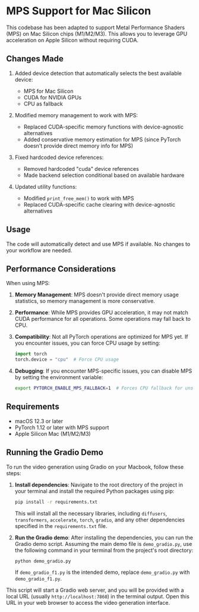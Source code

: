 # MPS Support for Mac Silicon

This codebase has been adapted to support Metal Performance Shaders (MPS) on Mac Silicon chips (M1/M2/M3). This allows you to leverage GPU acceleration on Apple Silicon without requiring CUDA.

## Changes Made

1. Added device detection that automatically selects the best available device:
   - MPS for Mac Silicon
   - CUDA for NVIDIA GPUs
   - CPU as fallback

2. Modified memory management to work with MPS:
   - Replaced CUDA-specific memory functions with device-agnostic alternatives
   - Added conservative memory estimation for MPS (since PyTorch doesn't provide direct memory info for MPS)

3. Fixed hardcoded device references:
   - Removed hardcoded "cuda" device references
   - Made backend selection conditional based on available hardware

4. Updated utility functions:
   - Modified `print_free_mem()` to work with MPS
   - Replaced CUDA-specific cache clearing with device-agnostic alternatives

## Usage

The code will automatically detect and use MPS if available. No changes to your workflow are needed.

## Performance Considerations

When using MPS:

1. **Memory Management**: MPS doesn't provide direct memory usage statistics, so memory management is more conservative.

2. **Performance**: While MPS provides GPU acceleration, it may not match CUDA performance for all operations. Some operations may fall back to CPU.

3. **Compatibility**: Not all PyTorch operations are optimized for MPS yet. If you encounter issues, you can force CPU usage by setting:
   ```python
   import torch
   torch.device = "cpu"  # Force CPU usage
   ```

4. **Debugging**: If you encounter MPS-specific issues, you can disable MPS by setting the environment variable:
   ```bash
   export PYTORCH_ENABLE_MPS_FALLBACK=1  # Forces CPU fallback for unsupported operations
   ```

## Requirements

- macOS 12.3 or later
- PyTorch 1.12 or later with MPS support
- Apple Silicon Mac (M1/M2/M3)

## Running the Gradio Demo

To run the video generation using Gradio on your Macbook, follow these steps:

1.  **Install dependencies**: Navigate to the root directory of the project in your terminal and install the required Python packages using pip:

    ```bash
    pip install -r requirements.txt
    ```

    This will install all the necessary libraries, including `diffusers`, `transformers`, `accelerate`, `torch`, `gradio`, and any other dependencies specified in the `requirements.txt` file.

2.  **Run the Gradio demo**: After installing the dependencies, you can run the Gradio demo script. Assuming the main demo file is `demo_gradio.py`, use the following command in your terminal from the project's root directory:

    ```bash
    python demo_gradio.py
    ```

    If `demo_gradio_f1.py` is the intended demo, replace `demo_gradio.py` with `demo_gradio_f1.py`.

This script will start a Gradio web server, and you will be provided with a local URL (usually `http://localhost:7860`) in the terminal output. Open this URL in your web browser to access the video generation interface.
